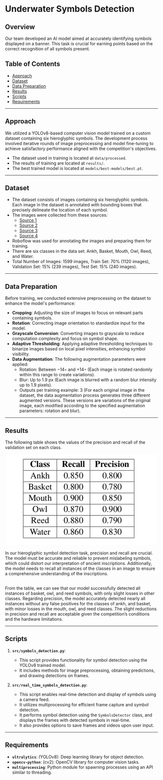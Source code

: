 # Underwater Symbols Detection

## Overview
Our team developed an AI model aimed at accurately identifying symbols displayed on a banner. This task is crucial for earning points based on the correct recognition of all symbols present.

## Table of Contents
- [Approach](#approach)
- [Dataset](#dataset)
- [Data Preparation](#data-preparation)
- [Results](#results)
- [Scripts](#scripts)
- [Requirements](#requirements)

___

## Approach
We utilized a YOLOv8-based computer vision model trained on a custom dataset containing six hieroglyphic symbols. The development process involved iterative rounds of image preprocessing and model fine-tuning to achieve satisfactory performance aligned with the competition's objectives.
- The dataset used in training is located at `data/processed`.
- The results of training are located at `results/`.
- The best trained model is located at `models/best-models/best.pt`.

___

## Dataset
- The dataset consists of images containing six hieroglyphic symbols. Each image in the dataset is annotated with bounding boxes that precisely delineate the location of each symbol.
- The images were collected from these sources:
     - [Source 1](https://github.com/morrisfranken/glyphreader)
     - [Source 2](https://www.metmuseum.org/about-the-met/collection-areas/egyptian-art)
     - [Source 3](https://www.flickr.com/photos/profzucker/)
     - [Source 4](https://stock.adobe.com/search?k=egypt+hieroglyphics)
- Roboflow was used for annotating the images and preparing them for training.
- There are six classes in the data set: Ankh, Basket, Mouth, Owl, Reed, and Water.
- Total Number of Images: 1599 images, Train Set: 70% (1120 images), Validation Set: 15% (239 images), Test Set: 15% (240 images).

___

## Data Preparation

Before training, we conducted extensive preprocessing on the dataset to enhance the model's performance:

- **Cropping**: Adjusting the size of images to focus on relevant parts containing symbols.
- **Rotation**: Correcting image orientation to standardize input for the model.
- **Grayscale Conversion**: Converting images to grayscale to reduce computation complexity and focus on symbol shape.
- **Adaptive Thresholding**: Applying adaptive thresholding techniques to binarize images based on local pixel intensities, enhancing symbol visibility.
- **Data Augmentation**: The following augmentation parameters were applied:
     - Rotation: Between −14◦ and +14◦ (Each image is rotated randomly within this range to create variations).
     - Blur: Up to 1.9 px (Each image is blurred with a random blur intensity up to 1.9 pixels).
     - Outputs per training example: 3 (For each original image in the dataset, the data augmentation process generates three different augmented versions. These versions are variations of the original image, each modified according to the specified augmentation parameters: rotation and blur).

___

## Results

The following table shows the values of the precision and recall of the validation set on each class.
<p align="center">
  <img src="images/results.png" width="500" height="300">
</p>

In our hieroglyphic symbol detection task, precision and recall are crucial. The model must be accurate and
reliable to prevent mislabeling symbols, which could distort our interpretation of ancient inscriptions. Additionally, the model needs to recall all instances of the classes in an image to ensure a comprehensive understanding of the inscriptions.
<br> <br>

From the table, we can see that our model successfully detected all instances of basket, owl, and reed symbols, with only slight losses in other classes. Regarding precision, the model accurately detected nearly all instances without any false positives for the classes of ankh, and basket, with minor losses in the mouth, owl, and reed classes. The slight reductions in precision and recall are acceptable given the competition’s conditions and the hardware limitations.

___

## Scripts

1. **`src/symbols_detection.py`**:
   - This script provides functionality for symbol detection using the YOLOv8 trained model.
   - It includes methods for image preprocessing, obtaining predictions, and drawing detections on frames.

2. **`src/real_time_symbols_detection.py`**:
   - This script enables real-time detection and display of symbols using a camera feed.
   - It utilizes multiprocessing for efficient frame capture and symbol detection.
   - It performs symbol detection using the `SymbolsDetector` class, and displays the frames with detected symbols in real-time.
   - It also provides options to save frames and videos upon user input.

___

## Requirements
- **`ultralytics`**: (YOLOv8): Deep learning library for object detection.
- **`opencv-python`**: (cv2): OpenCV library for computer vision tasks.
- **`multiprocessing`**: Python module for spawning processes using an API similar to threading.
